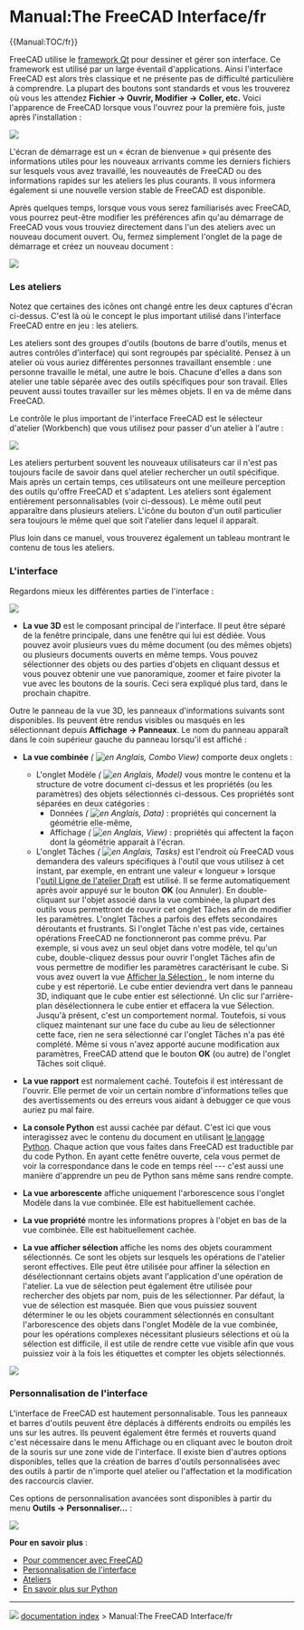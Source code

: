 # Manual:The FreeCAD Interface/fr
{{Manual:TOC/fr}}

FreeCAD utilise le [framework Qt](https://fr.wikipedia.org/wiki/Qt) pour dessiner et gérer son interface. Ce framework est utilisé par un large éventail d\'applications. Ainsi l\'interface FreeCAD est alors très classique et ne présente pas de difficulté particulière à comprendre. La plupart des boutons sont standards et vous les trouverez où vous les attendez **Fichier → Ouvrir, Modifier → Coller, etc.** Voici l\'apparence de FreeCAD lorsque vous l'ouvrez pour la première fois, juste après l\'installation :

![](images/FreeCAD-v0-18-FirstStart.png )

L\'écran de démarrage est un « écran de bienvenue » qui présente des informations utiles pour les nouveaux arrivants comme les derniers fichiers sur lesquels vous avez travaillé, les nouveautés de FreeCAD ou des informations rapides sur les ateliers les plus courants. Il vous informera également si une nouvelle version stable de FreeCAD est disponible.

Après quelques temps, lorsque vous vous serez familiarisés avec FreeCAD, vous pourrez peut-être modifier les préférences afin qu'au démarrage de FreeCAD vous vous trouviez directement dans l'un des ateliers avec un nouveau document ouvert. Ou, fermez simplement l\'onglet de la page de démarrage et créez un nouveau document :

![](images/FreeCAD-v0-18-NewProject.png )

### Les ateliers 

Notez que certaines des icônes ont changé entre les deux captures d\'écran ci-dessus. C\'est là où le concept le plus important utilisé dans l\'interface FreeCAD entre en jeu : les ateliers.

Les ateliers sont des groupes d\'outils (boutons de barre d\'outils, menus et autres contrôles d\'interface) qui sont regroupés par spécialité. Pensez à un atelier où vous auriez différentes personnes travaillant ensemble : une personne travaille le métal, une autre le bois. Chacune d\'elles a dans son atelier une table séparée avec des outils spécifiques pour son travail. Elles peuvent aussi toutes travailler sur les mêmes objets. Il en va de même dans FreeCAD.

Le contrôle le plus important de l\'interface FreeCAD est le sélecteur d'atelier (Workbench) que vous utilisez pour passer d\'un atelier à l\'autre :

![](images/FreeCAD-v0-18-WorkbenchMenu.png )

Les ateliers perturbent souvent les nouveaux utilisateurs car il n\'est pas toujours facile de savoir dans quel atelier rechercher un outil spécifique. Mais après un certain temps, ces utilisateurs ont une meilleure perception des outils qu\'offre FreeCAD et s\'adaptent. Les ateliers sont également entièrement personnalisables (voir ci-dessous). Le même outil peut apparaître dans plusieurs ateliers. L\'icône du bouton d\'un outil particulier sera toujours le même quel que soit l\'atelier dans lequel il apparaît.

Plus loin dans ce manuel, vous trouverez également un tableau montrant le contenu de tous les ateliers.

### L\'interface

Regardons mieux les différentes parties de l\'interface :

![](images/FreeCAD-v0-18-Cube.png )

-   **La vue 3D** est le composant principal de l\'interface. Il peut être séparé de la fenêtre principale, dans une fenêtre qui lui est dédiée. Vous pouvez avoir plusieurs vues du même document (ou des mêmes objets) ou plusieurs documents ouverts en même temps. Vous pouvez sélectionner des objets ou des parties d\'objets en cliquant dessus et vous pouvez obtenir une vue panoramique, zoomer et faire pivoter la vue avec les boutons de la souris. Ceci sera expliqué plus tard, dans le prochain chapitre.

Outre le panneau de la vue 3D, les panneaux d'informations suivants sont disponibles. Ils peuvent être rendus visibles ou masqués en les sélectionnant depuis **Affichage → Panneaux**. Le nom du panneau apparaît dans le coin supérieur gauche du panneau lorsqu\'il est affiché :

-   **La vue combinée** *( ![en Anglais,](images/Flag-en.jpg ) Combo View)* comporte deux onglets :
    -   L\'onglet Modèle *( ![en Anglais,](images/Flag-en.jpg ) Model)* vous montre le contenu et la structure de votre document ci-dessus et les propriétés (ou les paramètres) des objets sélectionnés ci-dessous. Ces propriétés sont séparées en deux catégories :
        -   Données *( ![en Anglais,](images/Flag-en.jpg ) Data)* : propriétés qui concernent la géométrie elle-même,
        -   Affichage *( ![en Anglais,](images/Flag-en.jpg ) View)* : propriétés qui affectent la façon dont la géométrie apparait à l\'écran.
    -   L\'onglet Tâches *( ![en Anglais,](images/Flag-en.jpg ) Tasks)* est l\'endroit où FreeCAD vous demandera des valeurs spécifiques à l\'outil que vous utilisez à cet instant, par exemple, en entrant une valeur « longueur » lorsque l\'[outil Ligne de l\'atelier Draft](Draft_Line/fr.md) est utilisé. Il se ferme automatiquement après avoir appuyé sur le bouton **OK** (ou Annuler). En double-cliquant sur l\'objet associé dans la vue combinée, la plupart des outils vous permettront de rouvrir cet onglet Tâches afin de modifier les paramètres.
        L\'onglet Tâches a parfois des effets secondaires déroutants et frustrants. Si l\'onglet Tâche n\'est pas vide, certaines opérations FreeCAD ne fonctionneront pas comme prévu. Par exemple, si vous avez un seul objet dans votre modèle, tel qu\'un cube, double-cliquez dessus pour ouvrir l\'onglet Tâches afin de vous permettre de modifier les paramètres caractérisant le cube. Si vous avez ouvert la vue [Afficher la Sélection ](#Affichage_Sélection.md), le nom interne du cube y est répertorié. Le cube entier deviendra vert dans le panneau 3D, indiquant que le cube entier est sélectionné. Un clic sur l'arrière-plan désélectionnera le cube entier et effacera la vue Sélection. Jusqu\'à présent, c\'est un comportement normal. Toutefois, si vous cliquez maintenant sur une face du cube au lieu de sélectionner cette face, rien ne sera sélectionné car l'onglet Tâches n'a pas été complété. Même si vous n'avez apporté aucune modification aux paramètres, FreeCAD attend que le bouton **OK** (ou autre) de l'onglet Tâches soit cliqué.

-   **La vue rapport** est normalement caché. Toutefois il est intéressant de l\'ouvrir. Elle permet de voir un certain nombre d\'informations telles que des avertissements ou des erreurs vous aidant à debugger ce que vous auriez pu mal faire.
-   **La console Python** est aussi cachée par défaut. C\'est ici que vous interagissez avec le contenu du document en utilisant [le langage Python](https://fr.wikipedia.org/wiki/Python_%28programming_language%29). Chaque action que vous faites dans FreeCAD est traductible par du code Python. En ayant cette fenêtre ouverte, cela vous permet de voir la correspondance dans le code en temps réel --- c\'est aussi une manière d\'apprendre un peu de Python sans même sans rendre compte.
-   **La vue arborescente** affiche uniquement l\'arborescence sous l\'onglet Modèle dans la vue combinée. Elle est habituellement cachée.
-   **La vue propriété** montre les informations propres à l\'objet en bas de la vue combinée. Elle est habituellement cachée.
-    **La vue afficher sélection** affiche les noms des objets couramment sélectionnés. Ce sont les objets sur lesquels les opérations de l\'atelier seront effectives. Elle peut être utilisée pour affiner la sélection en désélectionnant certains objets avant l\'application d\'une opération de l\'atelier. La vue de sélection peut également être utilisée pour rechercher des objets par nom, puis de les sélectionner. Par défaut, la vue de sélection est masquée. Bien que vous puissiez souvent déterminer le ou les objets couramment sélectionnés en consultant l'arborescence des objets dans l'onglet Modèle de la vue combinée, pour les opérations complexes nécessitant plusieurs sélections et où la sélection est difficile, il est utile de rendre cette vue visible afin que vous puissiez voir à la fois les étiquettes et compter les objets sélectionnés.

![](images/FreeCAD-v0-18-ExtrudeTask.png )

### Personnalisation de l\'interface 

L\'interface de FreeCAD est hautement personnalisable. Tous les panneaux et barres d\'outils peuvent être déplacés à différents endroits ou empilés les uns sur les autres. Ils peuvent également être fermés et rouverts quand c'est nécessaire dans le menu Affichage ou en cliquant avec le bouton droit de la souris sur une zone vide de l\'interface. Il existe bien d\'autres options disponibles, telles que la création de barres d\'outils personnalisées avec des outils à partir de n\'importe quel atelier ou l'affectation et la modification des raccourcis clavier.

Ces options de personnalisation avancées sont disponibles à partir du menu **Outils → Personnaliser...** :

![](images/FreeCAD-v0-18-CustomizeInterface.png )

**Pour en savoir plus** :

-   [Pour commencer avec FreeCAD](Getting_started/fr.md)
-   [Personnalisation de l\'interface](Interface_Customization/fr.md)
-   [Ateliers](Workbenches/fr.md)
-   [En savoir plus sur Python](https://www.python.org)



---
![](images/Right_arrow.png) [documentation index](../README.md) > Manual:The FreeCAD Interface/fr
